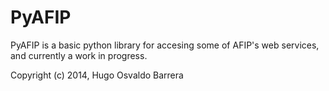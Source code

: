 # PyAFIP

PyAFIP is a basic python library for accesing some of AFIP's web services, and currently a work in progress.

Copyright (c) 2014, Hugo Osvaldo Barrera